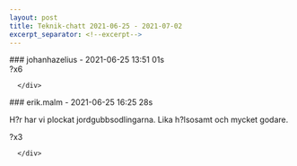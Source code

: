 ```yaml
---
layout: post
title: Teknik-chatt 2021-06-25 - 2021-07-02
excerpt_separator: <!--excerpt-->
---
```

<section class="message" markdown="1">
### johanhazelius - 2021-06-25 13:51 01s


<div class="reactionsDiv">
<div class="reactionDiv">
<span title=", , , erik.malm, ,  reacted this way." class="reactionSpan">
?x6</span>
</div>
     
      </div>
    
</section>
<section class="message" markdown="1">
### erik.malm - 2021-06-25 16:25 28s

H?r har vi plockat jordgubbsodlingarna. Lika h?lsosamt och mycket godare.

<div class="reactionsDiv">
<div class="reactionDiv">
<span title=", johanhazelius,  reacted this way." class="reactionSpan">
?x3</span>
</div>
     
      </div>
    

<!--excerpt-->
</section>